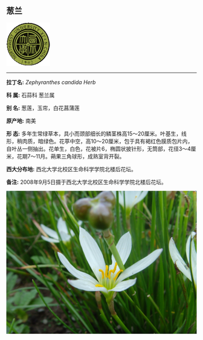 ## 葱兰

![西北大学校园网络植物志](JPG/nwu.gif)

---

**拉丁名:**  _Zephyranthes candida Herb_

**科 属:** 石蒜科 葱兰属

**别 名:** 葱莲，玉帘，白花菖蒲莲

**原产地:** 南美

**形  态:** 多年生常绿草本，具小而颈部细长的鳞茎株高15～20厘米。叶基生，线形，稍肉质，暗绿色。花葶中空，高10～20厘米，包于具有褐红色膜质包片内，自叶丛一侧抽出。花单生，白色，花被片6，椭圆状披针形，无筒部，花径3～4厘米，花期7～11月。蒴果三角球形，成熟室背开裂。

**西大分布地:** 西北大学北校区生命科学学院北楼后花坛。

**备注:** 2008年9月5日摄于西北大学北校区生命科学学院北楼后花坛。

![葱兰](JPG/葱兰.JPG) 

